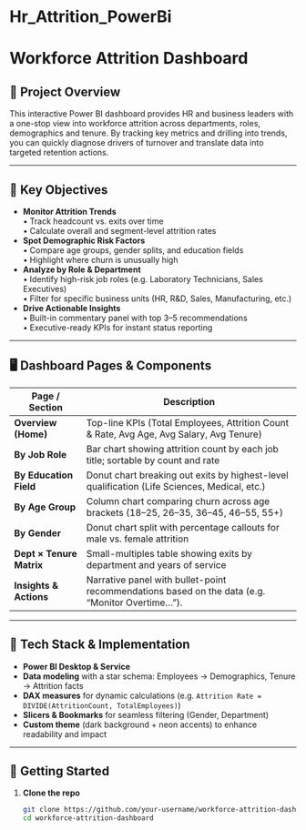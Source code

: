 # Hr_Attrition_PowerBi
# Workforce Attrition Dashboard

## 📄 Project Overview  
This interactive Power BI dashboard provides HR and business leaders with a one-stop view into workforce attrition across departments, roles, demographics and tenure. By tracking key metrics and drilling into trends, you can quickly diagnose drivers of turnover and translate data into targeted retention actions.

---

## 🎯 Key Objectives  
- **Monitor Attrition Trends**  
  • Track headcount vs. exits over time  
  • Calculate overall and segment-level attrition rates  
- **Spot Demographic Risk Factors**  
  • Compare age groups, gender splits, and education fields  
  • Highlight where churn is unusually high  
- **Analyze by Role & Department**  
  • Identify high-risk job roles (e.g. Laboratory Technicians, Sales Executives)  
  • Filter for specific business units (HR, R&D, Sales, Manufacturing, etc.)  
- **Drive Actionable Insights**  
  • Built-in commentary panel with top 3–5 recommendations  
  • Executive-ready KPIs for instant status reporting  

---

## 🖥️ Dashboard Pages & Components  

| Page / Section             | Description                                                                                       |
|----------------------------|---------------------------------------------------------------------------------------------------|
| **Overview (Home)**        | Top-line KPIs (Total Employees, Attrition Count & Rate, Avg Age, Avg Salary, Avg Tenure)         |
| **By Job Role**            | Bar chart showing attrition count by each job title; sortable by count and rate                  |
| **By Education Field**     | Donut chart breaking out exits by highest-level qualification (Life Sciences, Medical, etc.)    |
| **By Age Group**           | Column chart comparing churn across age brackets (18–25, 26–35, 36–45, 46–55, 55+)                |
| **By Gender**              | Donut chart split with percentage callouts for male vs. female attrition                          |
| **Dept × Tenure Matrix**   | Small-multiples table showing exits by department and years of service                            |
| **Insights & Actions**     | Narrative panel with bullet-point recommendations based on the data (e.g. “Monitor Overtime…”).   |

---

## 🔧 Tech Stack & Implementation  
- **Power BI Desktop & Service**  
- **Data modeling** with a star schema: Employees → Demographics, Tenure → Attrition facts  
- **DAX measures** for dynamic calculations (e.g. `Attrition Rate = DIVIDE(AttritionCount, TotalEmployees)`)  
- **Slicers & Bookmarks** for seamless filtering (Gender, Department)  
- **Custom theme** (dark background + neon accents) to enhance readability and impact  

---

## 🚀 Getting Started  

1. **Clone the repo**  
   ```bash
   git clone https://github.com/your-username/workforce-attrition-dashboard.git
   cd workforce-attrition-dashboard
